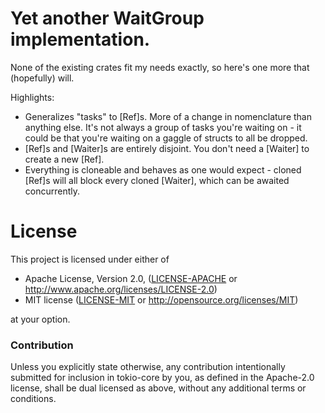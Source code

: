 # Yet another WaitGroup implementation.

None of the existing crates fit my needs exactly, so here's one more that
(hopefully) will. 

Highlights:
* Generalizes "tasks" to [Ref]s. More of a change in nomenclature than
  anything else. It's not always a group of tasks you're waiting on - it
  could be that you're waiting on a gaggle of structs to all be dropped.
* [Ref]s and [Waiter]s are entirely disjoint. You don't need a [Waiter] to
  create a new [Ref].
* Everything is cloneable and behaves as one would expect - cloned [Ref]s
  will all block every cloned [Waiter], which can be awaited concurrently.

# License

This project is licensed under either of

 * Apache License, Version 2.0, ([LICENSE-APACHE](LICENSE-APACHE) or
   http://www.apache.org/licenses/LICENSE-2.0)
 * MIT license ([LICENSE-MIT](LICENSE-MIT) or
   http://opensource.org/licenses/MIT)

at your option.

### Contribution

Unless you explicitly state otherwise, any contribution intentionally submitted
for inclusion in tokio-core by you, as defined in the Apache-2.0 license, shall be
dual licensed as above, without any additional terms or conditions.